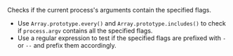 Checks if the current process's arguments contain the specified flags.

- Use `Array.prototype.every()` and `Array.prototype.includes()` to check if `process.argv` contains all the specified flags.
- Use a regular expression to test if the specified flags are prefixed with `-` or `--` and prefix them accordingly.